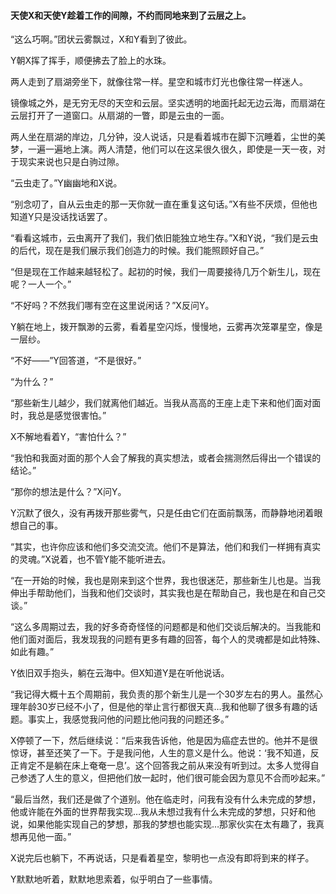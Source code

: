 #### 天使X和天使Y趁着工作的间隙，不约而同地来到了云层之上。

“这么巧啊。”团状云雾飘过，X和Y看到了彼此。

Y朝X挥了挥手，顺便拂去了脸上的水珠。

两人走到了扇湖旁坐下，就像往常一样。星空和城市灯光也像往常一样迷人。

镜像城之外，是无穷无尽的天空和云层。坚实透明的地面托起无边云海，而扇湖在云层打开了一道窗口。从扇湖的一瞥，即是云虫的一面。

两人坐在扇湖的岸边，几分钟，没人说话，只是看着城市在脚下沉睡着，尘世的美梦，一遍一遍地上演。两人清楚，他们可以在这呆很久很久，即使是一天一夜，对于现实来说也只是白驹过隙。

“云虫走了。”Y幽幽地和X说。

“别念叨了，自从云虫走的那一天你就一直在重复这句话。”X有些不厌烦，但他也知道Y只是没话找话罢了。

“看看这城市，云虫离开了我们，我们依旧能独立地生存。”X和Y说，“我们是云虫的后代，现在是我们展示我们创造力的时候。我们能照顾好自己。”

“但是现在工作越来越轻松了。起初的时候，我们一周要接待几万个新生儿，现在呢？一人一个。”

“不好吗？不然我们哪有空在这里说闲话？”X反问Y。

Y躺在地上，拨开飘渺的云雾，看着星空闪烁，慢慢地，云雾再次笼罩星空，像是一层纱。

“不好——”Y回答道，“不是很好。”

“为什么？”

“那些新生儿越少，我们就离他们越近。当我从高高的王座上走下来和他们面对面时，我总是感觉很害怕。”

X不解地看着Y，“害怕什么？”

“我怕和我面对面的那个人会了解我的真实想法，或者会揣测然后得出一个错误的结论。”

“那你的想法是什么？”X问Y。

Y沉默了很久，没有再拨开那些雾气，只是任由它们在面前飘荡，而静静地闭着眼想自己的事。

“其实，也许你应该和他们多交流交流。他们不是算法，他们和我们一样拥有真实的灵魂。”X说着，也不管Y能不能听进去。

“在一开始的时候，我也是刚来到这个世界，我也很迷茫，那些新生儿也是。当我伸出手帮助他们，当我和他们交谈时，其实我也是在帮助自己，我也是在和自己交谈。”

“这么多周期过去，我的好多奇奇怪怪的问题都是和他们交谈后解决的。当我能和他们面对面后，我发现我的问题有更多有趣的回答，每个人的灵魂都是如此特殊、如此有趣。”

Y依旧双手抱头，躺在云海中。但X知道Y是在听他说话。

“我记得大概十五个周期前，我负责的那个新生儿是一个30岁左右的男人。虽然心理年龄30岁已经不小了，但是他的举止言行都很天真…我和他聊了很多有趣的话题。事实上，我感觉我问他的问题比他问我的问题还多。”

X停顿了一下，然后继续说：“后来我告诉他，他是因为癌症去世的。他并不是很惊讶，甚至还笑了一下。于是我问他，人生的意义是什么。他说：‘我不知道，反正肯定不是躺在床上奄奄一息’。这个回答我之前从来没有听到过。太多人觉得自己参透了人生的意义，但把他们放一起时，他们很可能会因为意见不合而吵起来。”

“最后当然，我们还是做了个道别。他在临走时，问我有没有什么未完成的梦想，他或许能在外面的世界帮我实现…我从未想过我有什么未完成的梦想，只好和他说，如果他能实现自己的梦想，那我的梦想也能实现…那家伙实在太有趣了，我真想再见他一面。”

X说完后也躺下，不再说话，只是看着星空，黎明也一点没有即将到来的样子。

Y默默地听着，默默地思索着，似乎明白了一些事情。
